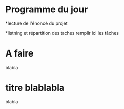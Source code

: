 <html lang = "fr">
<head>
  <title>Blog Projet-One</title>
  <meta charset = "UTF-8" />
</head>
<body>
  <h1>Programme du jour</h1>
  <p>*lecture de l'énoncé du projet
  <p>*listning et répartition des taches
    remplir ici les tâches 
  </p>
  <h1>A faire</h1>
  <p>
    blabla 
  </p>
  <h1>titre blablabla</h1>
  <p>
    blabla 
  </p>

</body>
</html>
